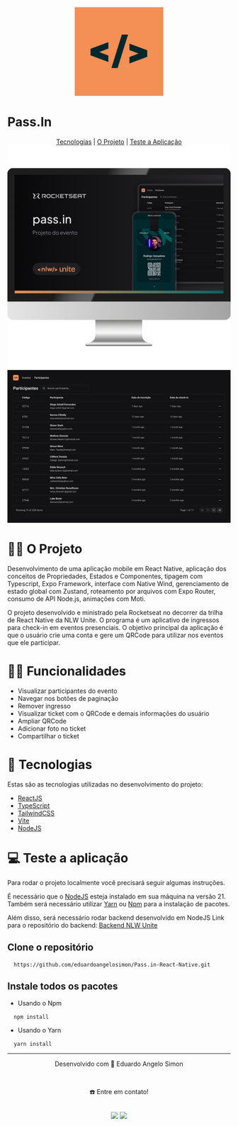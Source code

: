 
<div align="center">
  <img src="/assets/images/icon.png" style="width:200px;">
</div>
<h1>Pass.In</h1>

<div align="center">
  <a href="#-tecnologias">Tecnologias</a> | <a href="#-o-projeto">O Projeto</a> | <a href="#-teste-a-aplicação">Teste a Aplicação</a>
</div>

<img src="/assets/to_readme/pc-banner-passin.png">
<img src="/assets/to_readme/Projeto-ReactJS.png">

  # 👷🏻 O Projeto
Desenvolvimento de uma aplicação mobile em React Native, aplicação dos conceitos de Propriedades, Estados e Componentes, tipagem com Typescript, Expo Framework, interface com Native Wind, gerenciamento de estado global com Zustand, roteamento por arquivos com Expo Router, consumo de API Node.js, animações com Moti.

 O projeto desenvolvido e ministrado pela Rocketseat no decorrer da trilha de React Native da NLW Unite. O programa é um aplicativo de ingressos para check-in em eventos presenciais. O objetivo principal da aplicação é que o usuário crie uma conta e gere um QRCode para utilizar nos eventos que ele participar.

# 🤳🏻 Funcionalidades

- Visualizar participantes do evento
- Navegar nos botões de paginação
- Remover ingresso
- Visualizar ticket com o QRCode e demais informações do usuário
- Ampliar QRCode
- Adicionar foto no ticket
- Compartilhar o ticket

# 🚀 Tecnologias
Estas são as tecnologias utilizadas no desenvolvimento do projeto:

- <a href="hhttps://react.dev/" target="_blank">ReactJS</a> <br>
- <a href="https://www.typescriptlang.org/docs/" target="_blank">TypeScript</a> <br>
- <a href="https://tailwindcss.com/" target="_blank">TailwindCSS</a> <br>
- <a href="https://vitejs.dev/" target="_blank">Vite</a> <br>
- <a href="https://nodejs.org/en" target="_blank">NodeJS</a> <br>

# 💻 Teste a aplicação
Para rodar o projeto localmente você precisará seguir algumas instruções. <br>

É necessário que o <a href="https://nodejs.org/en/download/" target="_blank">NodeJS</a> esteja instalado em sua máquina na versão 21. <br>
Também será necessário utilizar <a href="https://classic.yarnpkg.com/lang/en/docs/install/#mac-stable" target="_blank">Yarn</a> ou <a href="https://www.npmjs.com/" target="_blank">Npm</a> para a instalação de pacotes. <br>

Além disso, será necessário rodar backend desenvolvido em NodeJS
Link para o repositório do backend: <a href="https://github.com/eduardoangelosimon/Pass.in-Node-Server" target="_blank">Backend NLW Unite</a> <br>

  ## Clone o repositório
```
  https://github.com/eduardoangelosimon/Pass.in-React-Native.git
```
  ## Instale todos os pacotes

  - Usando o Npm
```
  npm install
```
  - Usando o Yarn
```
  yarn install
```
________________________________________________________________________________________________________________________________________________________________________________
<div align="center">
  <p>Desenvolvido com 💙 Eduardo Angelo Simon</p> <br>
  <p>☎️ Entre em contato!<p> <br>
  <a href = "mailto:eduardosimon.trabalho@gmail.com"><img src="https://img.shields.io/badge/Gmail-D14836?style=for-the-badge&logo=gmail&logoColor=white" target="_blank"></a>
  <a display="flex" text-align="center" href="https://www.linkedin.com/in/eduardoangelosimon/" target="_blank"><img src="https://img.shields.io/badge/-LinkedIn-%230077B5?style=for-the-badge&logo=linkedin&logoColor=white" target="_blank"></a> 
</div>
